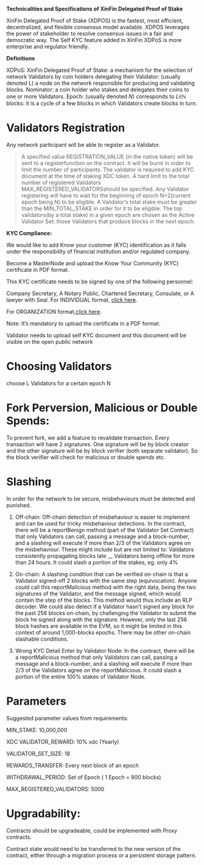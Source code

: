 ﻿**Technicalities and Specifications of XinFin Delegated Proof of Stake**

XinFin Delegated Proof of Stake (XDPOS) is the fastest, most efficient, decentralized, and flexible consensus model available. XDPOS leverages the power of stakeholder to resolve consensus issues in a fair and democratic way. The Self KYC feature added in XinFin XDPoS is more enterprise and regulator friendly.

**Definitions**

XDPoS: XinFin Delegated Proof of Stake: a mechanism for the selection of network Validators by coin holders delegating their Validator: (usually denoted L) a node on the network responsible for producing and validating blocks. Nominator: a coin holder who stakes and delegates their coins to one or more Validators. Epoch: (usually denoted 𝑁) corresponds to 𝐿∈ℕ blocks: it is a cycle of a few blocks in which Validators create blocks in turn.

# **Validators Registration**

Any network participant will be able to register as a Validator.

>A specified value REGISTRATION_VALUE (in the native token) will be sent to a registerfunction on the contract. It will be burnt in order to limit the number of participants.
>The validator is required to add KYC document at the time of staking XDC token.
>A hard limit to the total number of registered Validators MAX_REGISTERED_VALIDATORSshould be specified.
>Any Validator registering will have to wait for the beginning of epoch N+2(current epoch being N) to be eligible.
>A Validator’s total stake must be greater than the MIN_TOTAL_STAKE in order for it to be eligible.
>The top validators(by a total stake) in a given epoch are chosen as the Active Validator Set: those Validators that produce blocks in the next epoch.

**KYC Compliance:**

We would like to add Know your customer (KYC) identification as it falls under the responsibility of financial institution and/or regulated company.

Become a MasterNode and upload the Know Your Community (KYC) certificate in PDF format.

This KYC certificate needs to be signed by one of the following personnel:

Company Secretary,
A Notary Public,
Chartered Secretary,
Consulate, or
A lawyer with Seal.
For INDIVIDUAL format, [click here](https://docs.google.com/document/d/1Us9chjXEDYrDOpfuwWITxaQOSEYxYIpJpwWuYK0TyXY/edit).

For ORGANIZATION format,[click here](https://docs.google.com/document/d/1eyjFp3DXhrpLscngELocmXFwJ_Y8H9si6n8Z2SLADhg/edit).

Note: It’s mandatory to upload the certificate in a PDF format.

Validator needs to upload self KYC document and this document will be visible on the open public network

# **Choosing Validators**

choose L Validators for a certain epoch N

# **Fork Perversion, Malicious or Double Spends:**

To prevent fork, we add a feature to revalidate transaction. Every transaction will have 2 signatures. One signature will be by block creator and the other signature will be by block verifier (both separate validator). So the block verifier will check for malicious or double spends etc.

# **Slashing**

In order for the network to be secure, misbehaviours must be detected and punished.

1. Off-chain: Off-chain detection of misbehaviour is easier to implement and can be used for tricky misbehaviour detections.
In the contract, there will be a reportBenign method (part of the Validator Set Contract) that only Validators can call, passing a message and a block-number, and a slashing will execute if more than 2/3 of the Validators agree on the misbehaviour.
These might include but are not limited to: Validators consistently propagating blocks late __ Validators being offline for more than 24 hours.
It could slash a portion of the stakes, eg. only 4%

2. On-chain: A slashing condition that can be verified on-chain is that a Validator signed-off 2 blocks with the same step (equivocation). Anyone could call this reportMalicious method with the right data, being the two signatures of the Validator, and the message signed, which would contain the step of the blocks. This method would thus include an RLP decoder.
We could also detect if a Validator hasn’t signed any block for the past 256 blocks on-chain, by challenging the Validator to submit the block he signed along with the signature. However, only the last 256 block hashes are available in the EVM, so it might be limited in this context of around 1,000-blocks epochs.
There may be other on-chain slashable conditions.

3. Wrong KYC Detail Enter by Validator Node: In the contract, there will be a reportMalicious method that only Validators can call, passing a message and a block-number, and a slashing will execute if more than 2/3 of the Validators agree on the reportMalicious. It could slash a portion of the entire 100% stakes of Validator Node.


# **Parameters**

Suggested parameter values from requirements: 

MIN_STAKE: 10,000,000

XDC VALIDATOR_REWARD: 10% xdc (Yearly) 

VALIDATOR_SET_SIZE:  18

REWARDS_TRANSFER: Every next block of an epoch 

WITHDRAWAL_PERIOD: Set of Epoch ( 1 Epoch = 900 blocks) 

MAX_REGISTERED_VALIDATORS: 5000

# **Upgradability:**

Contracts should be upgradeable, could be implemented with Proxy contracts.

Contract state would need to be transferred to the new version of the contract, either through a migration process or a persistent storage pattern.


